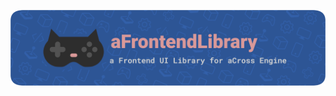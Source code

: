 [![across.ehan.dev/aFrontendLibrary](./assets/branding/github/banner.png)](https://across.ehan.dev/aFrontendLibrary)
